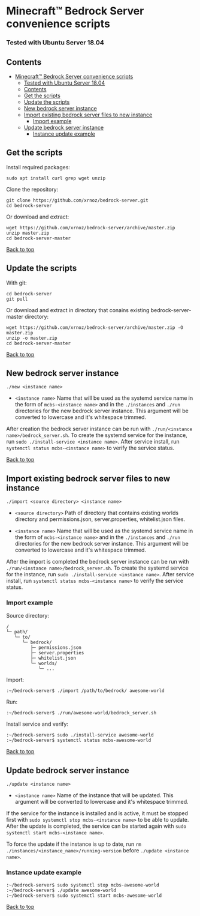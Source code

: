 # Minecraft™ Bedrock Server convenience scripts

### Tested with Ubuntu Server 18.04

## Contents
- [Minecraft™ Bedrock Server convenience scripts](#minecraft-bedrock-server-convenience-scripts)
    - [Tested with Ubuntu Server 18.04](#tested-with-ubuntu-server-1804)
  - [Contents](#contents)
  - [Get the scripts](#get-the-scripts)
  - [Update the scripts](#update-the-scripts)
  - [New bedrock server instance](#new-bedrock-server-instance)
  - [Import existing bedrock server files to new instance](#import-existing-bedrock-server-files-to-new-instance)
    - [Import example](#import-example)
  - [Update bedrock server instance](#update-bedrock-server-instance)
    - [Instance update example](#instance-update-example)

## Get the scripts

Install required packages:

    sudo apt install curl grep wget unzip

Clone the repository:

    git clone https://github.com/xrnoz/bedrock-server.git
    cd bedrock-server

Or download and extract:

    wget https://github.com/xrnoz/bedrock-server/archive/master.zip
    unzip master.zip
    cd bedrock-server-master

[Back to top](#minecraft-bedrock-server-convenience-scripts)

## Update the scripts

With git:

    cd bedrock-server
    git pull

Or download and extract in directory that conains existing bedrock-server-master directory:

    wget https://github.com/xrnoz/bedrock-server/archive/master.zip -O master.zip
    unzip -o master.zip
    cd bedrock-server-master

[Back to top](#minecraft-bedrock-server-convenience-scripts)

## New bedrock server instance

`./new <instance name>`

- `<instance name>` Name that will be used as the systemd service name in the form of `mcbs-<instance name>` and in the `./instances` and `./run` directories for the new bedrock server instance. This argument will be converted to lowercase and it's whitespace trimmed.

After creation the bedrock server instance can be run with `./run/<instance name>/bedrock_server.sh`. To create the systemd service for the instance, run `sudo ./install-service <instance name>`. After service install, run `systemctl status mcbs-<instance name>` to verify the service status.

[Back to top](#minecraft-bedrock-server-convenience-scripts)

## Import existing bedrock server files to new instance

`./import <source directory> <instance name>`

- `<source directory>` Path of directory that contains existing worlds directory and permissions.json, server.properties, whitelist.json files.

- `<instance name>` Name that will be used as the systemd service name in the form of `mcbs-<instance name>` and in the `./instances` and `./run` directories for the new bedrock server instance. This argument will be converted to lowercase and it's whitespace trimmed.

After the import is completed the bedrock server instance can be run with `./run/<instance name>/bedrock_server.sh`. To create the systemd service for the instance, run `sudo ./install-service <instance name>`. After service install, run `systemctl status mcbs-<instance name>` to verify the service status.


### Import example

Source directory:

    /
    └─ path/
       └─ to/
          └─ bedrock/
             ├─ permissions.json
             ├─ server.properties
             ├─ whitelist.json
             └─ worlds/
                └─ ...

Import:

    :~/bedrock-server$ ./import /path/to/bedrock/ awesome-world

Run:

    :~/bedrock-server$ ./run/awesome-world/bedrock_server.sh

Install service and verify:

    :~/bedrock-server$ sudo ./install-service awesome-world
    :~/bedrock-server$ systemctl status mcbs-awesome-world

[Back to top](#minecraft-bedrock-server-convenience-scripts)

## Update bedrock server instance

`./update <instance name>`

- `<instance name>` Name of the instance that will be updated. This argument will be converted to lowercase and it's whitespace trimmed.

If the service for the instance is installed and is active, it must be stopped first with `sudo systemctl stop mcbs-<instance name>` to be able to update. After the update is completed, the service can be started again with `sudo systemctl start mcbs-<instance name>`.

To force the update if the instance is up to date, run `rm ./instances/<instance_name>/running-version` before `./update <instance name>`.

### Instance update example

    :~/bedrock-server$ sudo systemctl stop mcbs-awesome-world
    :~/bedrock-server$ ./update awesome-world
    :~/bedrock-server$ sudo systemctl start mcbs-awesome-world

[Back to top](#minecraft-bedrock-server-convenience-scripts)
